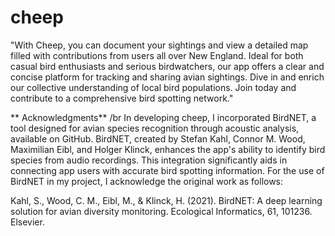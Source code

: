# cheep


"With Cheep, you can document your sightings and view a detailed map filled with contributions from users all over New England. Ideal for both casual bird enthusiasts and serious birdwatchers, our app offers a clear and concise platform for tracking and sharing avian sightings. Dive in and enrich our collective understanding of local bird populations. Join today and contribute to a comprehensive bird spotting network."

**
Acknowledgments**
/br
In developing cheep, I incorporated BirdNET, a tool designed for avian species recognition through acoustic analysis, available on GitHub. BirdNET, created by Stefan Kahl, Connor M. Wood, Maximilian Eibl, and Holger Klinck, enhances the app's ability to identify bird species from audio recordings. This integration significantly aids in connecting app users with accurate bird spotting information. For the use of BirdNET in my project, I acknowledge the original work as follows:

Kahl, S., Wood, C. M., Eibl, M., & Klinck, H. (2021). BirdNET: A deep learning solution for avian diversity monitoring. Ecological Informatics, 61, 101236. Elsevier.
